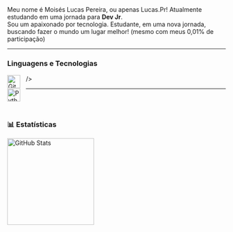 ##

<p align="left"> 
  Meu nome é Moisés Lucas Pereira, ou apenas Lucas.Pr! 
Atualmente estudando em uma jornada para  <strong>Dev Jr</strong>.<br>
  Sou um apaixonado por tecnologia. Estudante, em uma nova jornada, buscando fazer o mundo um lugar melhor! (mesmo com meus 0,01% de participação)
</p>


  ---
### Linguagens e Tecnologias
  />
<img 
    align="left" 
    alt="Git" 
    title="Git"
    width="30px" 
    style="padding-right: 10px;" 
    src="https://cdn.jsdelivr.net/gh/devicons/devicon@latest/icons/git/git-original.svg"
    />
   
    
  <img 
    align="left" 
    alt="Python" 
    title="Python"
    width="30px" 
    style="padding-right: 10px;" 
    src="https://cdn.jsdelivr.net/gh/devicons/devicon@latest/icons/python/python-original.svg"
    />
    
  ---
<br/>
<br/>

### 📊 Estatísticas

<p>
  <img 
    align="left" 
    alt="GitHub Stats" 
    height="200" 
    style="padding-right: 10px;" 
    src="https://github-readme-stats.vercel.app/api?username=JampaJ23&show_icons=true&theme=tokyonight&include_all_commits=true&locale=pt-br" 
  />


</p>

